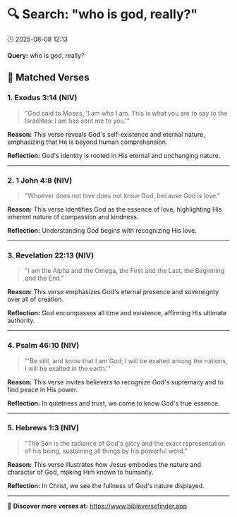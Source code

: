 # 🔍 Search: "who is god, really?"
🕒 2025-08-08 12:13

**Query:** who is god, really?

## 📖 Matched Verses

### 1. Exodus 3:14 (NIV)
> "God said to Moses, 'I am who I am. This is what you are to say to the Israelites: I am has sent me to you.'"

**Reason:** This verse reveals God's self-existence and eternal nature, emphasizing that He is beyond human comprehension.

**Reflection:** God's identity is rooted in His eternal and unchanging nature.

---

### 2. 1 John 4:8 (NIV)
> "Whoever does not love does not know God, because God is love."

**Reason:** This verse identifies God as the essence of love, highlighting His inherent nature of compassion and kindness.

**Reflection:** Understanding God begins with recognizing His love.

---

### 3. Revelation 22:13 (NIV)
> "I am the Alpha and the Omega, the First and the Last, the Beginning and the End."

**Reason:** This verse emphasizes God's eternal presence and sovereignty over all of creation.

**Reflection:** God encompasses all time and existence, affirming His ultimate authority.

---

### 4. Psalm 46:10 (NIV)
> "'Be still, and know that I am God; I will be exalted among the nations, I will be exalted in the earth.'"

**Reason:** This verse invites believers to recognize God's supremacy and to find peace in His power.

**Reflection:** In quietness and trust, we come to know God's true essence.

---

### 5. Hebrews 1:3 (NIV)
> "The Son is the radiance of God's glory and the exact representation of his being, sustaining all things by his powerful word."

**Reason:** This verse illustrates how Jesus embodies the nature and character of God, making Him known to humanity.

**Reflection:** In Christ, we see the fullness of God's nature displayed.

---

🔗 **Discover more verses at:** https://www.bibleversefinder.app
